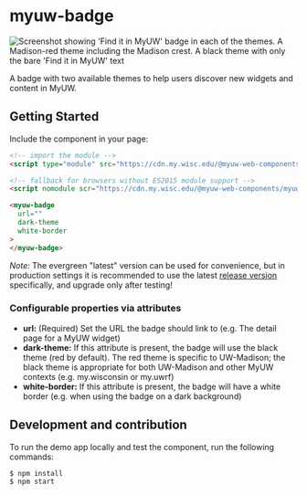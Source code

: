 # myuw-badge

![Screenshot showing 'Find it in MyUW' badge in each of the themes. A Madison-red theme including the Madison crest. A black theme with only the bare 'Find it in MyUW' text](badges.png "Badge themes")

A badge with two available themes to help users discover new widgets and content in MyUW.

## Getting Started

Include the component in your page:

```html
<!-- import the module -->
<script type="module" src="https://cdn.my.wisc.edu/@myuw-web-components/myuw-badge@latest/myuw-badge.min.mjs"></script>

<!-- fallback for browsers without ES2015 module support -->
<script nomodule scr="https://cdn.my.wisc.edu/@myuw-web-components/myuw-badge@latest/myuw-badge.min.js"></script>

<myuw-badge
  url=""
  dark-theme
  white-border
>
</myuw-badge>
```

_Note:_ The evergreen "latest" version can be used for convenience, but in production settings it is recommended to use the latest [release version](https://github.com/myuw-web-components/myuw-badge/releases) specifically, and upgrade only after testing!

### Configurable properties via attributes

- **url:** (Required) Set the URL the badge should link to (e.g. The detail page for a MyUW widget)
- **dark-theme:** If this attribute is present, the badge will use the black theme (red by default). The red theme is specific to UW-Madison; the black theme is appropriate for both UW-Madison and other MyUW contexts (e.g. my.wisconsin or my.uwrf)
- **white-border:** If this attribute is present, the badge will have a white border (e.g. when using the badge on a dark background)

## Development and contribution

To run the demo app locally and test the component, run the following commands:

```bash
$ npm install
$ npm start
```
